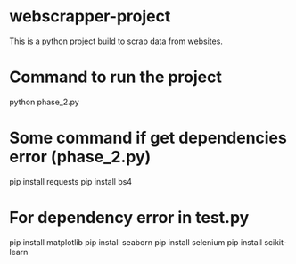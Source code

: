 # webscrapper-project
This is a python project build to scrap data from websites.


# Command to run the project
python phase_2.py


# Some command if get dependencies error (phase_2.py)
pip install requests
pip install bs4

# For dependency error in test.py
pip install matplotlib
pip install seaborn
pip install selenium
pip install scikit-learn


